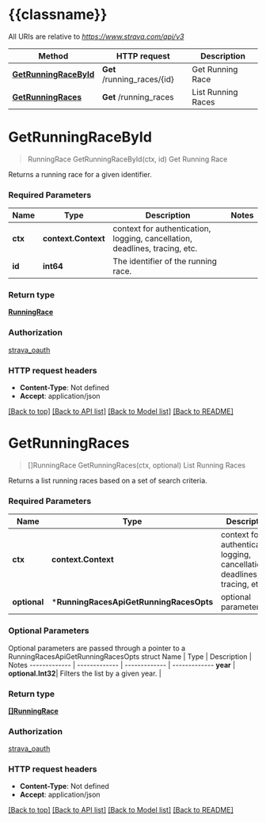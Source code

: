 # {{classname}}

All URIs are relative to *https://www.strava.com/api/v3*

Method | HTTP request | Description
------------- | ------------- | -------------
[**GetRunningRaceById**](RunningRacesApi.md#GetRunningRaceById) | **Get** /running_races/{id} | Get Running Race
[**GetRunningRaces**](RunningRacesApi.md#GetRunningRaces) | **Get** /running_races | List Running Races

# **GetRunningRaceById**
> RunningRace GetRunningRaceById(ctx, id)
Get Running Race

Returns a running race for a given identifier.

### Required Parameters

Name | Type | Description  | Notes
------------- | ------------- | ------------- | -------------
 **ctx** | **context.Context** | context for authentication, logging, cancellation, deadlines, tracing, etc.
  **id** | **int64**| The identifier of the running race. | 

### Return type

[**RunningRace**](RunningRace.md)

### Authorization

[strava_oauth](../README.md#strava_oauth)

### HTTP request headers

 - **Content-Type**: Not defined
 - **Accept**: application/json

[[Back to top]](#) [[Back to API list]](../README.md#documentation-for-api-endpoints) [[Back to Model list]](../README.md#documentation-for-models) [[Back to README]](../README.md)

# **GetRunningRaces**
> []RunningRace GetRunningRaces(ctx, optional)
List Running Races

Returns a list running races based on a set of search criteria.

### Required Parameters

Name | Type | Description  | Notes
------------- | ------------- | ------------- | -------------
 **ctx** | **context.Context** | context for authentication, logging, cancellation, deadlines, tracing, etc.
 **optional** | ***RunningRacesApiGetRunningRacesOpts** | optional parameters | nil if no parameters

### Optional Parameters
Optional parameters are passed through a pointer to a RunningRacesApiGetRunningRacesOpts struct
Name | Type | Description  | Notes
------------- | ------------- | ------------- | -------------
 **year** | **optional.Int32**| Filters the list by a given year. | 

### Return type

[**[]RunningRace**](RunningRace.md)

### Authorization

[strava_oauth](../README.md#strava_oauth)

### HTTP request headers

 - **Content-Type**: Not defined
 - **Accept**: application/json

[[Back to top]](#) [[Back to API list]](../README.md#documentation-for-api-endpoints) [[Back to Model list]](../README.md#documentation-for-models) [[Back to README]](../README.md)

